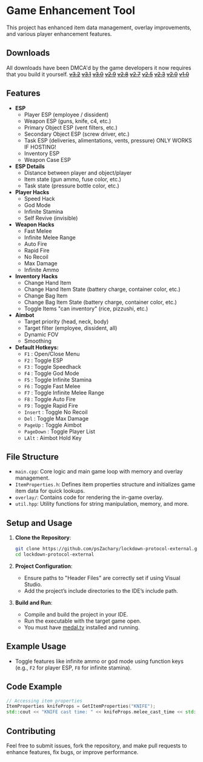 # Game Enhancement Tool

This project has enhanced item data management, overlay improvements, and various player enhancement features.

## Downloads
All downloads have been DMCA'd by the game developers it now requires that you build it yourself.
~~[v3.2](https://www.unknowncheats.me/forum/downloads.php?do=file&id=47966)~~
~~[v3.1](https://www.unknowncheats.me/forum/downloads.php?do=file&id=47870)~~
~~[v3.0](https://www.unknowncheats.me/forum/downloads.php?do=file&id=47761)~~
~~[v2.9](https://www.unknowncheats.me/forum/downloads.php?do=file&id=47725)~~
~~[v2.8](https://www.unknowncheats.me/forum/downloads.php?do=file&id=47693)~~
~~[v2.7](https://www.unknowncheats.me/forum/downloads.php?do=file&id=47597)~~
~~[v2.5](https://www.unknowncheats.me/forum/downloads.php?do=file&id=47504)~~
~~[v2.3](https://www.unknowncheats.me/forum/downloads.php?do=file&id=47384)~~
~~[v2.0](https://www.unknowncheats.me/forum/downloads.php?do=file&id=47333)~~
~~[v1.0](https://www.unknowncheats.me/forum/downloads.php?do=file&id=47283)~~

## Features
- **ESP**
   - Player ESP (employee / dissident)
   - Weapon ESP (guns, knife, c4, etc.)
   - Primary Object ESP (vent filters, etc.)
   - Secondary Object ESP (screw driver, etc.)
   - Task ESP (deliveries, alimentations, vents, pressure) ONLY WORKS IF HOSTING!
   - Inventory ESP
   - Weapon Case ESP
- **ESP Details**
   - Distance between player and object/player
   - Item state (gun ammo, fuse color, etc.)
   - Task state (pressure bottle color, etc.)
- **Player Hacks**
   - Speed Hack
   - God Mode
   - Infinite Stamina
   - Self Revive (invisible)
- **Weapon Hacks**
   - Fast Melee
   - Infinite Melee Range
   - Auto Fire
   - Rapid Fire
   - No Recoil
   - Max Damage
   - Infinite Ammo
- **Inventory Hacks**
   - Change Hand Item
   - Change Hand Item State (battery charge, container color, etc.)
   - Change Bag Item
   - Change Bag Item State (battery charge, container color, etc.)
   - Toggle Items "can inventory" (rice, pizzushi, etc.)
- **Aimbot**
   - Target priority (head, neck, body)
   - Target filter (employee, dissident, all)
   - Dynamic FOV
   - Smoothing
- **Default Hotkeys:**
   - `F1` : Open/Close Menu
   - `F2` : Toggle ESP
   - `F3` : Toggle Speedhack
   - `F4` : Toggle God Mode
   - `F5` : Toggle Infinite Stamina
   - `F6` : Toggle Fast Melee
   - `F7` : Toggle Infinite Melee Range
   - `F8` : Toggle Auto Fire
   - `F9` : Toggle Rapid Fire
   - `Insert` : Toggle No Recoil
   - `Del` : Toggle Max Damage
   - `PageUp` : Toggle Aimbot
   - `PageDown` : Toggle Player List
   - `LAlt` : Aimbot Hold Key

## File Structure
- `main.cpp`: Core logic and main game loop with memory and overlay management.
- `ItemProperties.h`: Defines item properties structure and initializes game item data for quick lookups.
- `overlay/`: Contains code for rendering the in-game overlay.
- `util.hpp`: Utility functions for string manipulation, memory, and more.

## Setup and Usage
1. **Clone the Repository**:
   ```bash
   git clone https://github.com/psZachary/lockdown-protocol-external.git
   cd lockdown-protocol-external
   ```

2. **Project Configuration**:
   - Ensure paths to "Header Files" are correctly set if using Visual Studio.
   - Add the project’s include directories to the IDE’s include path.

3. **Build and Run**:
   - Compile and build the project in your IDE.
   - Run the executable with the target game open.
   - You must have [medal.tv](https://medal.tv/) installed and running.

## Example Usage
- Toggle features like infinite ammo or god mode using function keys (e.g., `F2` for player ESP, `F8` for infinite stamina).

## Code Example
```cpp
// Accessing item properties
ItemProperties knifeProps = GetItemProperties("KNIFE");
std::cout << "KNIFE cast time: " << knifeProps.melee_cast_time << std::endl;
```

## Contributing
Feel free to submit issues, fork the repository, and make pull requests to enhance features, fix bugs, or improve performance.
